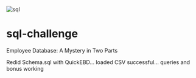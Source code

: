 
![sql](https://user-images.githubusercontent.com/82190357/130314251-3e15062d-b0c6-40d7-80cb-f85e21f9f116.png)



# sql-challenge
Employee Database: A Mystery in Two Parts



Redid Schema.sql with QuickEBD... loaded CSV  successful...  queries and bonus working